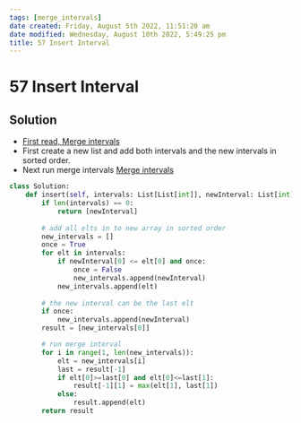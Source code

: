 ```yaml
---
tags: [merge_intervals]
date created: Friday, August 5th 2022, 11:51:20 am
date modified: Wednesday, August 10th 2022, 5:49:25 pm
title: 57 Insert Interval
---
```


# 57 Insert Interval

## Solution

- [First read, Merge intervals](Algo/Fundamental%20Algorithms/Misc/Intervals/Merge%20intervals.md)
- First create a new list and add both intervals and the new intervals in sorted order.
- Next run merge intervals [Merge intervals](Algo/Fundamental%20Algorithms/Misc/Intervals/Merge%20intervals.md)

```python
class Solution:
    def insert(self, intervals: List[List[int]], newInterval: List[int]) -> List[List[int]]:
        if len(intervals) == 0:
            return [newInterval]
        
        # add all elts in to new array in sorted order
        new_intervals = []
        once = True
        for elt in intervals:
            if newInterval[0] <= elt[0] and once:
                once = False
                new_intervals.append(newInterval)
            new_intervals.append(elt)
	    
	    # the new interval can be the last elt
        if once:
            new_intervals.append(newInterval)
        result = [new_intervals[0]]

		# run merge interval
        for i in range(1, len(new_intervals)):
            elt = new_intervals[i]
            last = result[-1]
            if elt[0]>=last[0] and elt[0]<=last[1]:
                result[-1][1] = max(elt[1], last[1])
            else:
                result.append(elt)
        return result
```
